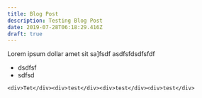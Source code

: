 ```yaml
---
title: Blog Post
description: Testing Blog Post
date: 2019-07-28T06:18:29.416Z
draft: true
---
```

Lorem ipsum dollar amet sit sa]fsdf asdfsfdsdfsfdf

* dsdfsf
* sdfsd


```
<div>Tet</div><div>test</div><div>test</div><div>test</div>
```
